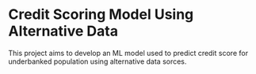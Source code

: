 # Credit Scoring Model Using Alternative Data
This project aims to develop an ML model used to predict credit score for underbanked population using alternative data sorces.
